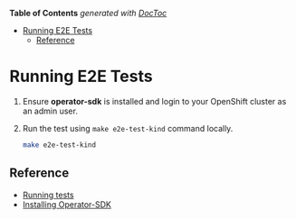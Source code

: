<!-- START doctoc generated TOC please keep comment here to allow auto update -->
<!-- DON'T EDIT THIS SECTION, INSTEAD RE-RUN doctoc TO UPDATE -->
**Table of Contents**  *generated with [DocToc](https://github.com/thlorenz/doctoc)*

- [Running E2E Tests](#running-e2e-tests)
  - [Reference](#reference)

<!-- END doctoc generated TOC please keep comment here to allow auto update -->

# Running E2E Tests

1. Ensure **operator-sdk** is installed and login to your OpenShift cluster as an admin user.

1. Run the test using `make e2e-test-kind`  command locally.

    ```bash
    make e2e-test-kind
    ```

## Reference

- [Running tests](https://github.com/operator-framework/operator-sdk/blob/master/doc/test-framework/writing-e2e-tests.md#running-the-tests)
- [Installing Operator-SDK](https://github.com/operator-framework/operator-sdk#quick-start)
